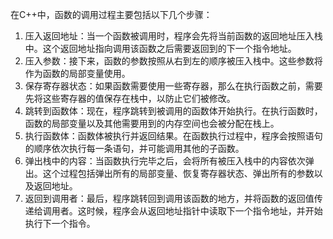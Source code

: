 在C++中，函数的调用过程主要包括以下几个步骤：

1. 压入返回地址：当一个函数被调用时，程序会先将当前函数的返回地址压入栈中。这个返回地址指向调用该函数之后需要返回到的下一个指令地址。
2. 压入参数：接下来，函数的参数按照从右到左的顺序被压入栈中。这些参数将作为函数的局部变量使用。
3. 保存寄存器状态：如果函数需要使用一些寄存器，那么在执行函数之前，需要先将这些寄存器的值保存在栈中，以防止它们被修改。
4. 跳转到函数体：现在，程序跳转到被调用的函数体开始执行。在执行函数时，函数的局部变量以及其他需要用到的内存空间也会被分配在栈上。
5. 执行函数体：函数体被执行并返回结果。在函数执行过程中，程序会按照语句的顺序依次执行每一条语句，并可能调用其他的子函数。
6. 弹出栈中的内容：当函数执行完毕之后，会将所有被压入栈中的内容依次弹出。这个过程包括弹出所有的局部变量、恢复寄存器状态、弹出所有的参数以及返回地址。
7. 返回到调用者：最后，程序跳转回到调用该函数的地方，并将函数的返回值传递给调用者。这时候，程序会从返回地址指针中读取下一个指令地址，并开始执行下一个指令。
